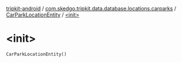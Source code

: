 [tripkit-android](../../index.md) / [com.skedgo.tripkit.data.database.locations.carparks](../index.md) / [CarParkLocationEntity](index.md) / [&lt;init&gt;](./-init-.md)

# &lt;init&gt;

`CarParkLocationEntity()`